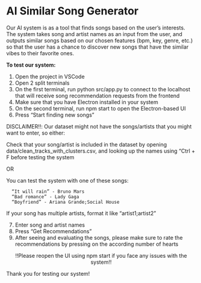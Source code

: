 # AI Similar Song Generator

Our AI system is as a tool that finds songs based on the user’s interests. The system takes song and artist names as an input from the user, and outputs similar songs based on our chosen features (bpm, key, genre, etc.) so that the user has a chance to discover new songs that have the similar vibes to their favorite ones.

**To test our system:**

1. Open the project in VSCode
2. Open 2 split terminals
3. On the first terminal, run python src/app.py to connect to the localhost that will receive song recommendation requests from the frontend
4. Make sure that you have Electron installed in your system
5. On the second terminal, run npm start to open the Electron-based UI
6. Press “Start finding new songs”

DISCLAIMER‼️:
  Our dataset might not have the songs/artists that you might want to enter, so either:

  Check that your song/artist is included in the dataset by opening data/clean_tracks_with_clusters.csv, and looking up the names using “Ctrl + F before testing the system

  OR

  You can test the system with one of these songs:

	  “It will rain” - Bruno Mars
	  “Bad romance” - Lady Gaga
	  “Boyfriend” - Ariana Grande;Social House

  If your song has multiple artists, format it like “artist1;artist2”

7. Enter song and artist names
8. Press “Get Recommendations”
9. After seeing and evaluating the songs, please make sure to rate the recommendations by pressing on the according number of hearts

<p align="center">
‼️Please reopen the UI using npm start if you face any issues with the system‼️

Thank you for testing our system!
</p>


